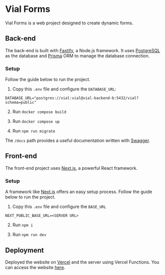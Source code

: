 # Vial Forms

Vial Forms is a web project designed to create dynamic forms.

## Back-end

The back-end is built with [Fastify](https://fastify.dev/), a Node.js framework. It uses [PostgreSQL](https://www.postgresql.org/) as the database and [Prisma](https://www.prisma.io/) ORM to manage the database connection.

### Setup

Follow the guide below to run the project.

1. Copy this `.env` file and configure the `DATABASE_URL`:

```
DATABASE_URL="postgres://vial:vial@vial-backend-b:5432/vial?schema=public"
```

2. Run `docker compose build`

3. Run `docker compose up` 

4. Run `npm run migrate`

The `/docs` path provides a useful documentation written with [Swagger](https://swagger.io/).

## Front-end

The front-end project uses [Next.js](https://nextjs.org/), a powerful React framework.

### Setup

A framework like [Next.js](https://nextjs.org/) offers an easy setup process. Follow the guide below to run the project.

1. Copy this `.env` file and configure the `BASE_URL`

```
NEXT_PUBLIC_BASE_URL=<SERVER URL>
```

2. Run `npm i`

3. Run `npm run dev`

## Deployment

Deployed the website on [Vercel](https://vercel.com/) and the server using Vercel Functions. You can access the website [here](https://vial-forms-frontend.vercel.app/).